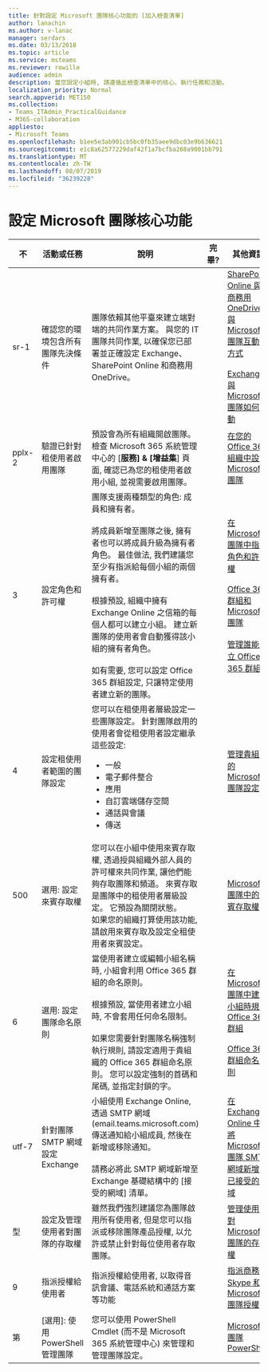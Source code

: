 ```yaml
---
title: 針對設定 Microsoft 團隊核心功能的 [加入檢查清單]
author: lanachin
ms.author: v-lanac
manager: serdars
ms.date: 03/13/2018
ms.topic: article
ms.service: msteams
ms.reviewer: rowille
audience: admin
description: 當您設定小組時, 請遵循此檢查清單中的核心、執行任務和活動。
localization_priority: Normal
search.appverid: MET150
ms.collection:
- Teams_ITAdmin_PracticalGuidance
- M365-collaboration
appliesto:
- Microsoft Teams
ms.openlocfilehash: b1ee5e3ab901cb5bc0fb35aee9dbc03e9b636621
ms.sourcegitcommit: e1c8a62577229daf42f1a7bcfba268a9001bb791
ms.translationtype: MT
ms.contentlocale: zh-TW
ms.lasthandoff: 08/07/2019
ms.locfileid: "36239228"
---
```

# <a name="configure-microsoft-teams-core-capabilities"></a>設定 Microsoft 團隊核心功能

| 不 | 活動或任務 | 說明 | 完畢? | 其他資訊 |
|----|-----------------------------------------------------------------|--------------------------------------------------------------------------------------------------------------------------------------------------------------------------------------------------------------------------------------------------------------------------------------------------------------------------------------------------------------------------------------------------------------------------------------------------------------------------------------------------------------------------------------------|------------|---------------------------------------------------------------------------------------------------------------------------------------------------------------------------------------------------------------------------------------------------------------------------------------------------------------------------------------------------------------------------------------|
| sr-1  | 確認您的環境包含所有團隊先決條件 | 團隊依賴其他平臺來建立端對端的共同作業方案。 與您的 IT 團隊共同作業, 以確保您已部署並正確設定 Exchange、SharePoint Online 和商務用 OneDrive。 | | [SharePoint Online 與商務用 OneDrive 與 Microsoft 團隊互動的方式](sharepoint-onedrive-interact.md) <br/><br/>[Exchange 與 Microsoft 團隊如何互動](exchange-teams-interact.md) |
| pplx-2  | 驗證已針對租使用者啟用團隊 | 預設會為所有組織開啟團隊。 檢查 Microsoft 365 系統管理中心的 [**服務] & [增益集**] 頁面, 確認已為您的租使用者啟用小組, 並視需要啟用團隊。 | | [在您的 Office 365 組織中設定 Microsoft 團隊](office-365-set-up.md) |
| 3  | 設定角色和許可權 | 團隊支援兩種類型的角色: 成員和擁有者。 <br/><br/>將成員新增至團隊之後, 擁有者也可以將成員升級為擁有者角色。 最佳做法, 我們建議您至少有指派給每個小組的兩個擁有者。 <br/><br/>根據預設, 組織中擁有 Exchange Online 之信箱的每個人都可以建立小組。 建立新團隊的使用者會自動獲得該小組的擁有者角色。 <br/><br/>如有需要, 您可以設定 Office 365 群組設定, 只讓特定使用者建立新的團隊。 | | [在 Microsoft 團隊中指派角色和許可權](assign-roles-permissions.md) <br/><br/>[Office 365 群組和 Microsoft 團隊](office-365-groups.md) <br/><br/>[管理誰能建立 Office 365 群組](https://support.office.com/article/Manage-who-can-create-Office-365-Groups-4c46c8cb-17d0-44b5-9776-005fced8e618) |
| 4  | 設定租使用者範圍的團隊設定 | 您可以在租使用者層級設定一些團隊設定。 針對團隊啟用的使用者會從租使用者設定繼承這些設定:<ul><li>一般</li><li>電子郵件整合</li><li>應用</li><li>自訂雲端儲存空間</li><li>通話與會議</li><li>傳送</li></ul>| | [管理貴組織的 Microsoft 團隊設定](enable-features-office-365.md) |
| 500  | 選用: 設定來賓存取權 | 您可以在小組中使用來賓存取權, 透過授與組織外部人員的許可權來共同作業, 讓他們能夠存取團隊和頻道。 來賓存取是團隊中的租使用者層級設定。 它預設為關閉狀態。 <br/>如果您的組織打算使用該功能, 請啟用來賓存取及設定全租使用者來賓設定。 | | [Microsoft 團隊中的來賓存取權](guest-access.md) |
| 6  | 選用: 設定團隊命名原則 | 當使用者建立或編輯小組名稱時, 小組會利用 Office 365 群組的命名原則。 <br/><br/>根據預設, 當使用者建立小組時, 不會套用任何命名限制。 <br/><br/>如果您需要針對團隊名稱強制執行規則, 請設定適用于貴組織的 Office 365 群組命名原則。 您可以設定強制的首碼和尾碼, 並指定封鎖的字。 | | [在 Microsoft 團隊中建立小組時規劃 Office 365 群組](plan-office-365-groups.md) <br/><br/>[Office 365 群組命名原則](https://support.office.com/article/Office-365-Groups-naming-policy-6ceca4d3-cad1-4532-9f0f-d469dfbbb552) |
| utf-7  | 針對團隊 SMTP 網域設定 Exchange | 小組使用 Exchange Online, 透過 SMTP 網域 (email.teams.microsoft.com) 傳送通知給小組成員, 然後在新增或移除通知。 <br/><br/>請務必將此 SMTP 網域新增至 Exchange 基礎結構中的 [接受的網域] 清單。 | | [在 Exchange Online 中將 Microsoft 團隊 SMTP 網域新增為已接受的網域](smtp-accepted-domain.md) |
| 型  | 設定及管理使用者對團隊的存取權 | 雖然我們強烈建議您為團隊啟用所有使用者, 但是您可以指派或移除團隊產品授權, 以允許或禁止針對每位使用者存取團隊。 | | [管理使用者對 Microsoft 團隊的存取權](user-access.md) |
| 9  | 指派授權給使用者 | 指派授權給使用者, 以取得音訊會議、電話系統和通話方案等功能 | | [指派商務用 Skype 和 Microsoft 團隊授權](assign-teams-licenses.md)|
| 第 | [選用]: 使用 PowerShell 管理團隊 | 您可以使用 PowerShell Cmdlet (而不是 Microsoft 365 系統管理中心) 來管理和管理團隊設定。 | | [Microsoft 團隊 PowerShell](https://docs.microsoft.com/powershell/module/teams/?view=teams-ps) |

